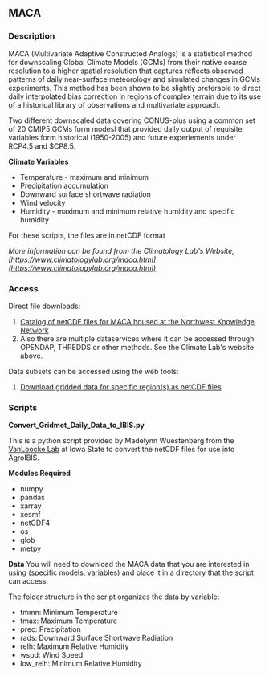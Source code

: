 ## MACA
### Description
MACA (Multivariate Adaptive Constructed Analogs) is a statistical method for downscaling Global Climate Models (GCMs) from their native coarse resolution to a higher spatial resolution that captures reflects observed 
patterns of daily near-surface meteorology and simulated changes in GCMs experiments. This method has been shown to be slightly preferable to direct daily interpolated bias correction in regions of complex terrain due to 
its use of a historical library of observations and multivariate approach.

Two different downscaled data covering CONUS-plus using a common set of 20 CMIP5 GCMs form modesl that provided daily output of requisite variables form historical (1950-2005) and future experiements under RCP4.5 and $CP8.5. 

**Climate Variables**
* Temperature - maximum and minimum
* Precipitation accumulation
* Downward surface shortwave radiation
* Wind velocity
* Humidity - maximum and minimum relative humidity and specific humidity

For these scripts, the files are in netCDF format

*More information can be found from the Climatology Lab's Website, [https://www.climatologylab.org/maca.html](https://www.climatologylab.org/maca.html)* 
### Access

Direct file downloads:
1. [Catalog of netCDF files for MACA housed at the Northwest Knowledge Network](http://climate.northwestknowledge.net/MACA/data_catalogs.php)
2. Also there are multiple dataservices where it can be accessed through OPENDAP, THREDDS or other methods. See the Climate Lab's website above.

Data subsets can be accessed using the web tools:
1. [Download gridded data for specific region(s) as netCDF files](https://climate.northwestknowledge.net/MACA/data_portal.php)

### Scripts

**Convert_Gridmet_Daily_Data_to_IBIS.py**

This is a python script provided by Madelynn Wuestenberg from the [VanLoocke Lab](andyvanl@iastate.edu) at Iowa State to convert the netCDF files for use into AgroIBIS. 

**Modules Required**
* numpy
* pandas
* xarray
* xesmf
* netCDF4
* os
* glob
* metpy

**Data**
You will need to download the MACA data that you are interested in using (specific models, variables) and place it in a directory that the script can access.

The folder structure in the script organizes the data by variable:
* tmmn: Minimum Temperature
* tmax: Maximum Temperature
* prec: Precipitation
* rads: Downward Surface Shortwave Radiation
* relh: Maximum Relative Humidity
* wspd: Wind Speed
* low_relh: Minimum Relative Humidity

